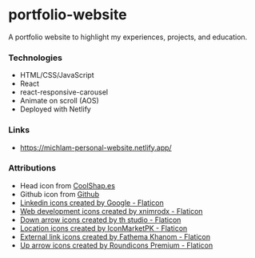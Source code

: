 # portfolio-website
A portfolio website to highlight my experiences, projects, and education.

### Technologies
- HTML/CSS/JavaScript
- React
- react-responsive-carousel
- Animate on scroll (AOS)
- Deployed with Netlify

### Links
- https://michlam-personal-website.netlify.app/

### Attributions
- Head icon from <a target="_blank" href="https://coolshap.es/">CoolShap.es</a>
- Github icon from  <a target="_blank" href="https://github.com/logos">Github</a>
- <a href="https://www.flaticon.com/free-icons/linkedin" title="linkedin icons">Linkedin icons created by Google - Flaticon</a>
- <a href="https://www.flaticon.com/free-icons/web-development" title="web development icons">Web development icons created by xnimrodx - Flaticon</a>
- <a href="https://www.flaticon.com/free-icons/down-arrow" title="down arrow icons">Down arrow icons created by th studio - Flaticon</a>
- <a href="https://www.flaticon.com/free-icons/location" title="location icons">Location icons created by IconMarketPK - Flaticon</a>
- <a href="https://www.flaticon.com/free-icons/external-link" title="external link icons">External link icons created by Fathema Khanom - Flaticon</a>
- <a href="https://www.flaticon.com/free-icons/up-arrow" title="up arrow icons">Up arrow icons created by Roundicons Premium - Flaticon</a>